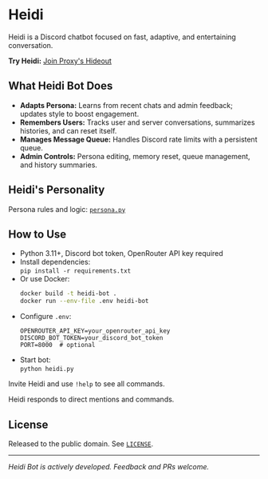 # Heidi

Heidi is a Discord chatbot focused on fast, adaptive, and entertaining conversation.

**Try Heidi:** [Join Proxy's Hideout](https://discord.com/invite/M6SfZAfsQh)

## What Heidi Bot Does

- **Adapts Persona:** Learns from recent chats and admin feedback; updates style to boost engagement.
- **Remembers Users:** Tracks user and server conversations, summarizes histories, and can reset itself.
- **Manages Message Queue:** Handles Discord rate limits with a persistent queue.
- **Admin Controls:** Persona editing, memory reset, queue management, and history summaries.

## Heidi's Personality

Persona rules and logic: [`persona.py`](./persona.py)

## How to Use

- Python 3.11+, Discord bot token, OpenRouter API key required
- Install dependencies:  
  `pip install -r requirements.txt`
- Or use Docker:
  ```bash
  docker build -t heidi-bot .
  docker run --env-file .env heidi-bot
  ```
- Configure `.env`:
  ```
  OPENROUTER_API_KEY=your_openrouter_api_key
  DISCORD_BOT_TOKEN=your_discord_bot_token
  PORT=8000  # optional
  ```
- Start bot:  
  `python heidi.py`

Invite Heidi and use `!help` to see all commands.

Heidi responds to direct mentions and commands.

## License

Released to the public domain. See [`LICENSE`](./LICENSE).

---

_Heidi Bot is actively developed. Feedback and PRs welcome._
